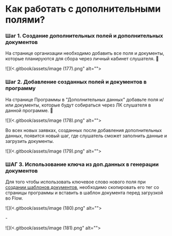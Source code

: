 # Как работать с дополнительными полями?

### Шаг 1. Создание дополнительных полей и дополнительных документов

На странице организации необходимо добавить все поля и документы, которые планируются для сбора через личный кабинет слушателя. 📝

![](<.gitbook/assets/image (177).png" alt=""><figcaption></figcaption></figure>

### Шаг 2. Добавление созданных полей и документов в программу&#x20;

На странице Программы в "Дополнительных данных" добавьте поля и/или документы, которые будут собираться через ЛК слушателя в данной программе. 📂

![](<.gitbook/assets/image (178).png" alt=""><figcaption></figcaption></figure>

Во всех новых заявках, созданных после добавления дополнительных данных, появится новый шаг, где слушатель сможет заполнить данные и загрузить документы.

![](<.gitbook/assets/image (179).png" alt=""><figcaption></figcaption></figure>

### ШАГ 3. Использование ключа из доп.данных в генерации документов

Для того чтобы использовать ключевое слово нового поля при [создании шаблонов документов](organizaciya/shablony-dokumentov/), необходимо скопировать его тег со страницы программы и вставить в шаблон документа перед загрузкой во Flow.

![](<.gitbook/assets/image (180).png" alt=""><figcaption></figcaption></figure>

\-

![](<.gitbook/assets/image (181).png" alt=""><figcaption></figcaption></figure>
